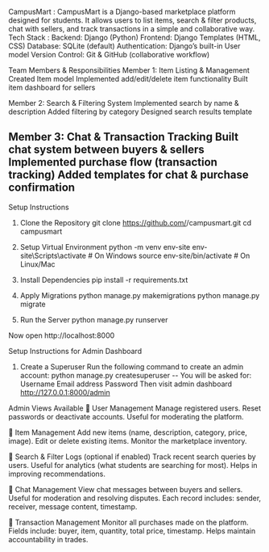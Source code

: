 CampusMart : 
CampusMart is a Django-based marketplace platform designed for students.
It allows users to list items, search & filter products, chat with sellers, and track transactions in a simple and collaborative way.
Tech Stack : 
Backend: Django (Python)
Frontend: Django Templates (HTML, CSS)
Database: SQLite (default) 
Authentication: Django’s built-in User model
Version Control: Git & GitHub (collaborative workflow)

Team Members & Responsibilities
Member 1: Item Listing & Management
Created Item model
Implemented add/edit/delete item functionality
Built item dashboard for sellers

Member 2: Search & Filtering System
Implemented search by name & description
Added filtering by category
Designed search results template

Member 3: Chat & Transaction Tracking
Built chat system between buyers & sellers
Implemented purchase flow (transaction tracking)
Added templates for chat & purchase confirmation
-----------------------------------------------------------------------------
Setup Instructions
1. Clone the Repository
git clone https://github.com/<your-org-or-username>/campusmart.git
cd campusmart

2. Setup Virtual Environment
python -m venv env-site
env-site\Scripts\activate   # On Windows
source env-site/bin/activate   # On Linux/Mac

3. Install Dependencies
pip install -r requirements.txt

4. Apply Migrations
python manage.py makemigrations
python manage.py migrate

5. Run the Server
python manage.py runserver


Now open http://localhost:8000


Setup Instructions for Admin Dashboard 

1. Create a Superuser
Run the following command to create an admin account:
python manage.py createsuperuser
--
You will be asked for:
Username
Email address
Password
Then visit admin dashboard 
http://127.0.0.1:8000/admin

Admin Views Available
🔹 User Management
Manage registered users.
Reset passwords or deactivate accounts.
Useful for moderating the platform.

🔹 Item Management
Add new items (name, description, category, price, image).
Edit or delete existing items.
Monitor the marketplace inventory.

🔹 Search & Filter Logs (optional if enabled)
Track recent search queries by users.
Useful for analytics (what students are searching for most).
Helps in improving recommendations.

🔹 Chat Management
View chat messages between buyers and sellers.
Useful for moderation and resolving disputes.
Each record includes: sender, receiver, message content, timestamp.

🔹 Transaction Management
Monitor all purchases made on the platform.
Fields include: buyer, item, quantity, total price, timestamp.
Helps maintain accountability in trades.
